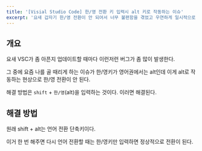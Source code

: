 ```yaml
---
title: '[Visial Studio Code] 한/영 전환 키 입력시 alt 키로 작동하는 이슈'
excerpt: '요새 갑자기 한/영 전환이 안 되어서 너무 불편함을 겪었고 우연하게 일시적으로 해결할 수 있는 방법을 찾았다.'
---
```


## 개요

요새 VSC가 좀 아픈지 업데이트할 때마다 이런저런 버그가 좀 많이 발생한다.

그 중에 요즘 나를 골 때리게 하는 이슈가 한/영키가 영어권에서는 alt인데 이게 alt로 작동하는 현상으로 한/영 전환이 안 된다.

해결 방법은 `shift` + `한/영`(alt)을 입력하는 것이다. 이러면 해결된다.

## 해결 방법

원래 shift + alt는 언어 전환 단축키이다.

이거 한 번 해주면 다시 언어 전환할 때는 한/영키만 입력하면 정상적으로 전환이 된다.
